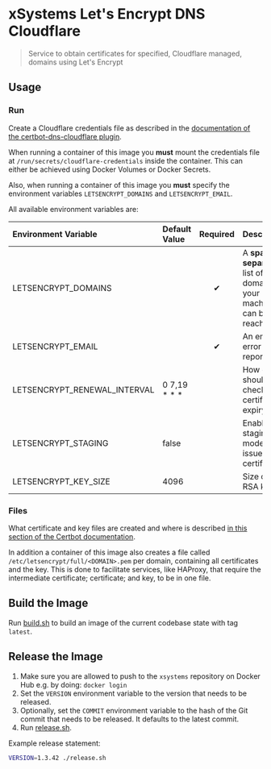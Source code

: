 # xSystems Let's Encrypt DNS Cloudflare

> Service to obtain certificates for specified, Cloudflare managed, domains using Let's Encrypt

## Usage

### Run

Create a Cloudflare credentials file as described in the [documentation of the certbot-dns-cloudflare plugin][certbot-dns-cloudflare].

When running a container of this image you **must** mount the credentials file at `/run/secrets/cloudflare-credentials` inside the container.
This can either be achieved using Docker Volumes or Docker Secrets.

Also, when running a container of this image you **must** specify the environment variables `LETSENCRYPT_DOMAINS` and `LETSENCRYPT_EMAIL`.

All available environment variables are:

| Environment Variable          | Default Value | Required  | Description                                                           |
| :---------------------------- | :------------ | :-------: | :-------------------------------------------------------------------- |
| LETSENCRYPT_DOMAINS           |               |     ✔     | A **space separated** list of domains your machine can be reached at  |
| LETSENCRYPT_EMAIL             |               |     ✔     | An email for error reporting                                          |
| LETSENCRYPT_RENEWAL_INTERVAL  | 0 7,19 * * *  |           | How often should be checked for certificate expiry                    |
| LETSENCRYPT_STAGING           | false         |           | Enable staging mode i.e. issue **fake** certificates                  |
| LETSENCRYPT_KEY_SIZE          | 4096          |           | Size of the RSA key                                                   |

### Files

What certificate and key files are created and where is described [in this section  of the Certbot documentation][letsencrypt-files].

In addition a container of this image also creates a file called `/etc/letsencrypt/full/<DOMAIN>.pem` per domain, containing all certificates and the key.
This is done to facilitate services, like HAProxy, that require the intermediate certificate; certificate; and key, to be in one file.


## Build the Image

Run [build.sh](build.sh) to build an image of the current codebase state with tag `latest`.


## Release the Image

1. Make sure you are allowed to push to the `xsystems` repository on Docker Hub e.g. by doing: `docker login`
2. Set the `VERSION` environment variable to the version that needs to be released.
3. Optionally, set the `COMMIT` environment variable to the hash of the Git commit that needs to be released. It defaults to the latest commit.
4. Run [release.sh](release.sh).

Example release statement:

```sh
VERSION=1.3.42 ./release.sh
```


[certbot-dns-cloudflare]: https://certbot-dns-cloudflare.readthedocs.io/en/stable/ "Documentation of the certbot-dns-cloudflare plugin"
[letsencrypt-files]: https://certbot.eff.org/docs/using.html#where-are-my-certificates "Files created by Let's Encrypt"